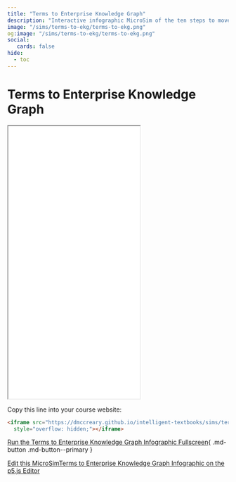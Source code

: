 ```yaml
---
title: "Terms to Enterprise Knowledge Graph"
description: "Interactive infographic MicroSim of the ten steps to move from a simple list of business terms to an agentic EKG"
image: "/sims/terms-to-ekg/terms-to-ekg.png"
og:image: "/sims/terms-to-ekg/terms-to-ekg.png"
social:
   cards: false
hide:
  - toc
---
```

# Terms to Enterprise Knowledge Graph

<iframe src="./main.html" height="620px" scrolling="no" style="overflow: hidden;"></iframe>

Copy this line into your course website:
```html
<iframe src="https://dmccreary.github.io/intelligent-textbooks/sims/terms-to-ekg/mains.html" height="620px" scrolling="no"
  style="overflow: hidden;"></iframe>
```

[Run the Terms to Enterprise Knowledge Graph Infographic Fullscreen](./main.html){ .md-button .md-button--primary }

[Edit this MicroSimTerms to Enterprise Knowledge Graph Infographic on the p5.js Editor](https://editor.p5js.org/dmccreary/sketches/DH-rcSx9i4)


